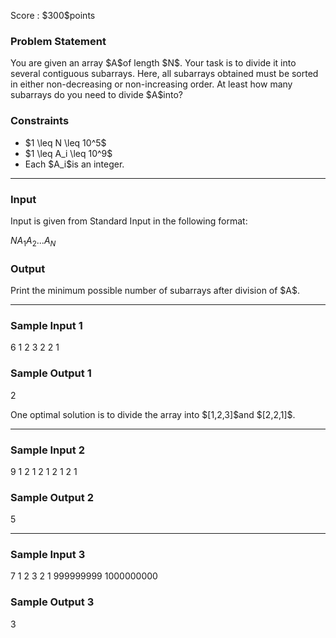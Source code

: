 
<div>

<span>

<span>

<p>
Score : $300$points
</p>

<div>

<section>

### **Problem Statement**

<p>
You are given an array $A$of length $N$.
Your task is to divide it into several contiguous subarrays.
Here, all subarrays obtained must be sorted in either non-decreasing or non-increasing order.
At least how many subarrays do you need to divide $A$into?
</p>

</section>

</div>

<div>

<section>

### **Constraints**

<ul>

<li>
$1 \leq N \leq 10^5$
</li>

<li>
$1 \leq A_i \leq 10^9$
</li>

<li>
Each $A_i$is an integer.
</li>

</ul>

</section>

</div>

---

<div>

<div>

<section>

### **Input**

<p>
Input is given from Standard Input in the following format:
</p>

<div>

$N$$A_1$$A_2$$...$$A_N$
</div>

</section>

</div>

<div>

<section>

### **Output**

<p>
Print the minimum possible number of subarrays after division of $A$.
</p>

</section>

</div>

</div>

---

<div>

<section>

### **Sample Input 1**

<div>

6
1 2 3 2 2 1

</div>

</section>

</div>

<div>

<section>

### **Sample Output 1**

<div>

2

</div>

<p>
One optimal solution is to divide the array into $[1,2,3]$and $[2,2,1]$.
</p>

</section>

</div>

---

<div>

<section>

### **Sample Input 2**

<div>

9
1 2 1 2 1 2 1 2 1

</div>

</section>

</div>

<div>

<section>

### **Sample Output 2**

<div>

5

</div>

</section>

</div>

---

<div>

<section>

### **Sample Input 3**

<div>

7
1 2 3 2 1 999999999 1000000000

</div>

</section>

</div>

<div>

<section>

### **Sample Output 3**

<div>

3

</div>

</section>

</div>

</span>

</span>

</div>
